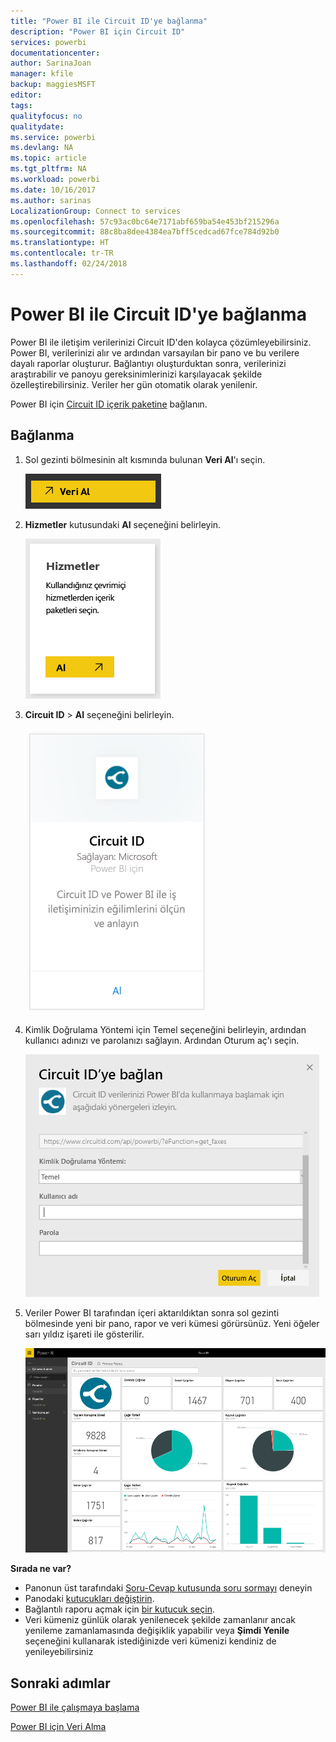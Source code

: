 ```yaml
---
title: "Power BI ile Circuit ID'ye bağlanma"
description: "Power BI için Circuit ID"
services: powerbi
documentationcenter: 
author: SarinaJoan
manager: kfile
backup: maggiesMSFT
editor: 
tags: 
qualityfocus: no
qualitydate: 
ms.service: powerbi
ms.devlang: NA
ms.topic: article
ms.tgt_pltfrm: NA
ms.workload: powerbi
ms.date: 10/16/2017
ms.author: sarinas
LocalizationGroup: Connect to services
ms.openlocfilehash: 57c93ac0bc64e7171abf659ba54e453bf215296a
ms.sourcegitcommit: 88c8ba8dee4384ea7bff5cedcad67fce784d92b0
ms.translationtype: HT
ms.contentlocale: tr-TR
ms.lasthandoff: 02/24/2018
---
```

# <a name="connect-to-circuit-id-with-power-bi"></a>Power BI ile Circuit ID'ye bağlanma
Power BI ile iletişim verilerinizi Circuit ID'den kolayca çözümleyebilirsiniz. Power BI, verilerinizi alır ve ardından varsayılan bir pano ve bu verilere dayalı raporlar oluşturur. Bağlantıyı oluşturduktan sonra, verilerinizi araştırabilir ve panoyu gereksinimlerinizi karşılayacak şekilde özelleştirebilirsiniz. Veriler her gün otomatik olarak yenilenir.

Power BI için [Circuit ID içerik paketine](https://app.powerbi.com/getdata/services/circuitid) bağlanın.

## <a name="how-to-connect"></a>Bağlanma
1. Sol gezinti bölmesinin alt kısmında bulunan **Veri Al**'ı seçin.
   
    ![](media/service-connect-to-circuit-id/getdata.png)
2. **Hizmetler** kutusundaki **Al** seçeneğini belirleyin.
   
    ![](media/service-connect-to-circuit-id/services.png)
3. **Circuit ID** \> **Al** seçeneğini belirleyin.
   
    ![](media/service-connect-to-circuit-id/circuitid.png)
4. Kimlik Doğrulama Yöntemi için Temel seçeneğini belirleyin, ardından kullanıcı adınızı ve parolanızı sağlayın. Ardından Oturum aç'ı seçin.
   
    ![](media/service-connect-to-circuit-id/circuitid_login.png)
5. Veriler Power BI tarafından içeri aktarıldıktan sonra sol gezinti bölmesinde yeni bir pano, rapor ve veri kümesi görürsünüz. Yeni öğeler sarı yıldız işareti ile gösterilir.
   
    ![](media/service-connect-to-circuit-id/circuitid_dashboard_chrome.png)

**Sırada ne var?**

* Panonun üst tarafındaki [Soru-Cevap kutusunda soru sormayı](power-bi-q-and-a.md) deneyin
* Panodaki [kutucukları değiştirin](service-dashboard-edit-tile.md).
* Bağlantılı raporu açmak için [bir kutucuk seçin](service-dashboard-tiles.md).
* Veri kümeniz günlük olarak yenilenecek şekilde zamanlanır ancak yenileme zamanlamasında değişiklik yapabilir veya **Şimdi Yenile** seçeneğini kullanarak istediğinizde veri kümenizi kendiniz de yenileyebilirsiniz

## <a name="next-steps"></a>Sonraki adımlar
[Power BI ile çalışmaya başlama](service-get-started.md)

[Power BI için Veri Alma](service-get-data.md)


